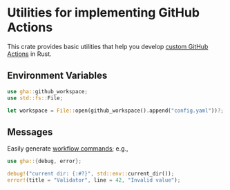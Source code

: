 # Utilities for implementing GitHub Actions

This crate provides basic utilities that help you develop [custom GitHub Actions](https://docs.github.com/en/actions/creating-actions/about-custom-actions) in Rust.

## Environment Variables

```rust
use gha::github_workspace;
use std::fs::File;

let workspace = File::open(github_workspace().append("config.yaml"))?;
```

## Messages

Easily generate [workflow commands](https://docs.github.com/en/actions/using-workflows/workflow-commands-for-github-actions); e.g.,

```rust
use gha::{debug, error};

debug!("current dir: {:#?}", std::env::current_dir());
error!(title = "Validator", line = 42, "Invalid value");
```
